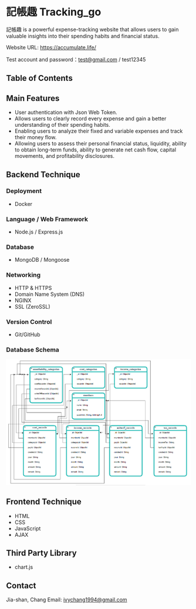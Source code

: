# 記帳趣 Tracking_go

記帳趣 is a powerful expense-tracking website that allows users to gain valuable insights into their spending habits and financial status.

Website URL: <https://accumulate.life/>

Test account and password：test@gmail.com / test12345

## Table of Contents

## Main Features

* User authentication with Json Web Token.
* Allows users to clearly record every expense and gain a better understanding of their spending habits.
* Enabling users to analyze their fixed and variable expenses and track their money flow.
* Allowing users to assess their personal financial status, liquidity, ability to obtain long-term funds, ability to generate net cash flow, capital movements, and profitability disclosures.

## Backend Technique

### Deployment

* Docker

### Language / Web Framework

* Node.js / Express.js

### Database

* MongoDB / Mongoose

### Networking

* HTTP & HTTPS
* Domain Name System (DNS)
* NGINX
* SSL (ZeroSSL)

### Version Control

* Git/GitHub

### Database Schema

![image](/DBschema.png)

## Frontend Technique

* HTML
* CSS
* JavaScript
* AJAX

## Third Party Library

* chart.js

## Contact

Jia-shan, Chang
Email: ivychang1994@gmail.com
